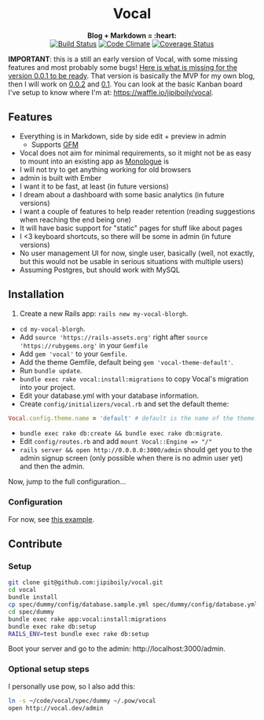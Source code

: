 <h1 align="center">
  Vocal
</h1>
<p align="center">
  <b>Blog + Markdown = :heart:</b>
  <br />
  <a href="https://travis-ci.org/jipiboily/vocal"><img src="http://img.shields.io/travis/jipiboily/vocal/master.svg?style=flat" alt="Build Status"></a>
  <a href="https://codeclimate.com/github/jipiboily/vocal"><img src="http://img.shields.io/codeclimate/github/jipiboily/vocal.svg?style=flat" alt="Code Climate"></a>
  <a href="https://coveralls.io/r/jipiboily/vocal"><img src="http://img.shields.io/coveralls/jipiboily/vocal.svg?style=flat" alt="Coverage Status"></a>
</p>



**IMPORTANT**: this is a still an early version of Vocal, with some missing features and most probably some bugs! [Here is what is missing for the version 0.0.1 to be ready](https://github.com/jipiboily/vocal/milestones/0.01%20-%20pre-MVP). That version is basically the MVP for my own blog, then I will work on [0.0.2](https://github.com/jipiboily/vocal/milestones/0.0.2%20-%20pre-MVP%20+) and [0.1](https://github.com/jipiboily/vocal/milestones/0.1%20-%20MVP). You can look at the basic Kanban board I've setup to know where I'm at: https://waffle.io/jipiboily/vocal.


## Features

- Everything is in Markdown, side by side edit + preview in admin
  - Supports [GFM](https://github.github.com/github-flavored-markdown/)
- Vocal does not aim for minimal requirements, so it might not be as easy to mount into an existing app as [Monologue](https://github.com/jipiboily/monologue) is
- I will not try to get anything working for old browsers
- admin is built with Ember
- I want it to be fast, at least (in future versions)
- I dream about a dashboard with some basic analytics (in future versions)
- I want a couple of features to help reader retention (reading suggestions when reaching the end being one)
- It will have basic support for "static" pages for stuff like about pages
- I <3 keyboard shortcuts, so there will be some in admin (in future versions)
- No user management UI for now, single user, basically (well, not exactly, but this would not be usable in serious situations with multiple users)
- Assuming Postgres, but should work with MySQL

## Installation

1. Create a new Rails app: `rails new my-vocal-blorgh`.
- `cd my-vocal-blorgh`.
- Add `source 'https://rails-assets.org'` right after `source 'https://rubygems.org'` in your `Gemfile`
- Add `gem 'vocal'` to your `Gemfile`.
- Add the theme Gemfile, default being `gem 'vocal-theme-default'`.
- Run `bundle update`.
- `bundle exec rake vocal:install:migrations` to copy Vocal's migration into your project.
- Edit your database.yml with your database information.
- Create `config/initializers/vocal.rb` and set the default theme:
```ruby
Vocal.config.theme.name = 'default' # default is the name of the theme.
```
- `bundle exec rake db:create && bundle exec rake db:migrate`.
- Edit `config/routes.rb` and add `mount Vocal::Engine => "/"`
- `rails server && open http://0.0.0.0:3000/admin` should get you to the admin signup screen (only possible when there is no admin user yet) and then the admin.

Now, jump to the full configuration...

### Configuration

For now, see [this example](https://github.com/jipiboily/vocal/blob/master/spec/dummy/config/initializers/vocal.rb).

## Contribute

### Setup

```bash
git clone git@github.com:jipiboily/vocal.git
cd vocal
bundle install
cp spec/dummy/config/database.sample.yml spec/dummy/config/database.yml
cd spec/dummy
bundle exec rake app:vocal:install:migrations
bundle exec rake db:setup
RAILS_ENV=test bundle exec rake db:setup
```

Boot your server and go to the admin: http://localhost:3000/admin.

### Optional setup steps

I personally use pow, so I also add this:

```bash
ln -s ~/code/vocal/spec/dummy ~/.pow/vocal
open http://vocal.dev/admin
```
